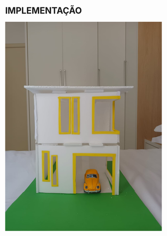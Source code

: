 # IMPLEMENTAÇÃO 

![FRENTE](https://github.com/ElisaAnes/Projeto-Domotica/blob/main/frente.jpeg)
  <br />
